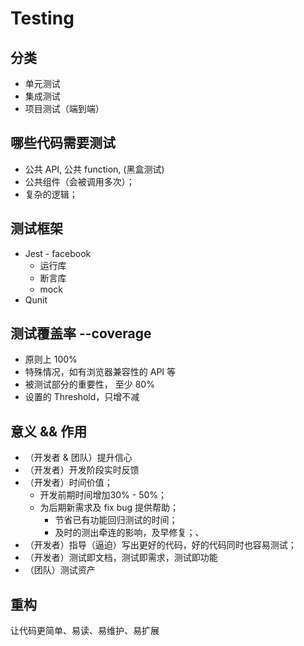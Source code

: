 # Testing 

<!-- toc -->

## 分类
- 单元测试
- 集成测试
- 项目测试（端到端）

## 哪些代码需要测试
- 公共 API, 公共 function, (黑盒测试)
- 公共组件（会被调用多次）；
- 复杂的逻辑；

## 测试框架
- Jest - facebook
    - 运行库
    - 断言库
    - mock
- Qunit

## 测试覆盖率 --coverage
- 原则上 100%
- 特殊情况，如有浏览器兼容性的 API 等
- 被测试部分的重要性， 至少 80%
- 设置的 Threshold，只增不减

## 意义 && 作用
- （开发者 & 团队）提升信心
- （开发者）开发阶段实时反馈
- （开发者）时间价值；
    - 开发前期时间增加30% - 50%；
    - 为后期新需求及 fix bug 提供帮助；
        - 节省已有功能回归测试的时间；
        - 及时的测出牵连的影响，及早修复；、
- （开发者）指导（逼迫）写出更好的代码，好的代码同时也容易测试；
- （开发者）测试即文档，测试即需求，测试即功能
- （团队）测试资产

## 重构
让代码更简单、易读、易维护、易扩展
